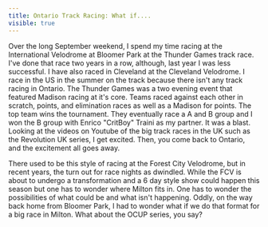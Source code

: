 ---title: Ontario Track Racing: What if....visible: true---Over the long September weekend, I spend my time racing at the International Velodrome at Bloomer Park at the Thunder Games track race. I've done that race two years in a row, although, last year I was less successful. I have also raced in Cleveland at the Cleveland Velodrome. I race in the US in the summer on the track because there isn't any track racing in Ontario. The Thunder Games was a two evening event that featured Madison racing at it's core. Teams raced against each other in scratch, points, and elimination races as well as a Madison for points. The top team wins the tournament. They eventually race a A and B group and I won the B group with Enrico "CritBoy" Traini as my partner. It was a blast. Looking at the videos on Youtube of the big track races in the UK such as the Revolution UK series, I get excited. Then, you come back to Ontario, and the excitement all goes away.

There used to be this style of racing at the Forest City Velodrome, but in recent years, the turn out for race nights as dwindled. While the FCV is about to undergo a transformation and a 6 day style show could happen this season but one has to wonder where Milton fits in. One has to wonder the possibilities of what could be and what isn't happening. Oddly, on the way back home from Bloomer Park, I had to wonder what if we do that format for a big race in Milton. What about the OCUP series, you say?

 